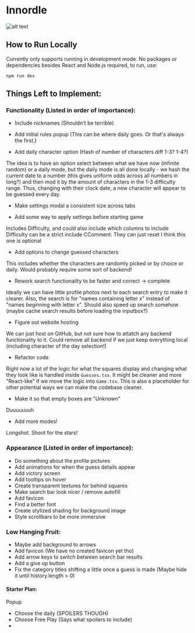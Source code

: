 # Innordle

![alt text](./WanderingInndle.png)

## How to Run Locally
Currently only supports running in development mode. No packages or dependencies besides React and
Node.js required, to run, use:
```
npm run dev
```

## Things Left to Implement:
### Functionality (Listed in order of importance):

- Include nicknames (Shouldn't be terrible)

- Add initial rules popup (This can be where daily goes. Or that's always the first.)

- Add daily character option (Hash of number of characters diff 1-3? 1-4?)

The idea is to have an option select between what we have now (infinite random) or a daily mode,
but the daily mode is all done locally - we hash the current date to a number (this gives uniform 
odds across all numbers in long?) and then mod it by the amount of characters in the 1-3 difficulty
range. Thus, changing with their clock date, a new character will appear to be guessed every day. 

- Make settings modal a consistent size across tabs

- Add some way to apply settings before starting game 

Includes Difficulty, and could also include which columns to include
Difficulty can be a strict include 
    CComment: They can just reset I think this one is optional

- Add options to change guessed characters

This includes whether the characters are randomly picked or by choice or daily. Would probably require some sort of backend!

- Rework search functionality to be faster and correct -> complete

Ideally we can have little profile photos next to each search entry to make it clearer. Also, the search is for "names containing letter x" instead of "names beginning with letter x". Should also speed up search somehow (maybe cache search results before loading the inputbox?)

- Figure out website hosting

We can just host on GitHub, but not sure how to attatch any backend functionality to it. Could remove all backend if we just keep everything local (including character of the day selection!)

- Refactor code

Right now a lot of the logic for what the squares display and changing what they look like is handled inside `Guesses.tsx`. It might be cleaner and more "React-like" if we move the logic into `Game.tsx`. This is also a placeholder for other potential ways we can make the codebase cleaner.

- Make it so that empty boxes are "Unknown"

Duuuuuuuh

- Add more modes!

Longshot. Shoot for the stars!

### Appearance (Listed in order of importance):
- Do something about the profile pictures
- Add animations for when the guess details appear
- Add victory screen
- Add tooltips on hover
- Create transparent textures for behind squares
- Make search bar look nicer / remove autofill
- Add favicon
- Find a better font
- Create stylized shading for background image 
- Style scrollbars to be more immersive

### Low Hanging Fruit:
- Maybe add background to arrows
- Add favicon (We have no created favicon yet tho)
- Add arrow keys to switch between search bar results
- Add a give up button
- Fix the category titles shifting a little once a guess is made (Maybe hide it until history.length > 0)

#### Starter Plan:

Popup
- Choose the daily (SPOILERS THOUGH)
- Choose Free Play (Says what spoilers to include)
- 
